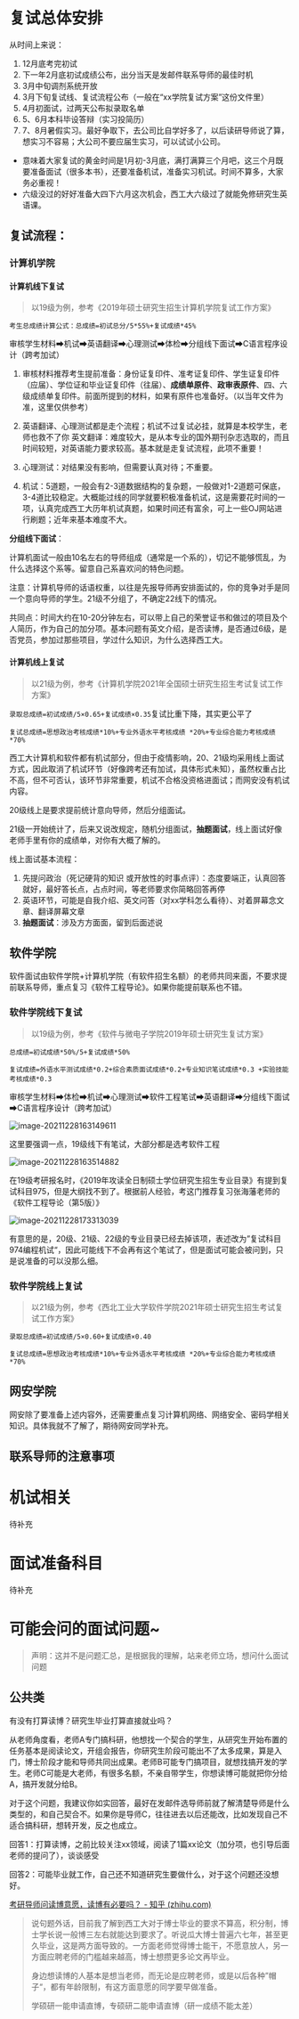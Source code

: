 

# 复试总体安排

从时间上来说：

1. 12月底考完初试
2. 下一年2月底初试成绩公布，出分当天是发邮件联系导师的最佳时机
3. 3月中旬调剂系统开放
4. 3月下旬复试线、复试流程公布（一般在“xx学院复试方案”这份文件里）
5. 4月初面试，过两天公布拟录取名单
6. 5、6月本科毕设答辩（实习投简历）
7. 7、8月暑假实习。最好争取下，去公司比自学好多了，以后读研导师说了算，想实习不容易；大公司不要应届生实习，可以试试小公司。

- 意味着大家复试的黄金时间是1月初-3月底，满打满算三个月吧，这三个月既要准备面试（很多本书），还要准备机试，准备实习机试。时间不算多，大家务必重视！
- 六级没过的好好准备大四下六月这次机会，西工大六级过了就能免修研究生英语课。

## 复试流程：

### 计算机学院

#### 计算机线下复试

> 以19级为例，参考《2019年硕士研究生招生计算机学院复试工作方案》

`考生总成绩计算公式：总成绩=初试总分/5*55%+复试成绩*45%`

审核学生材料➡机试➡英语翻译➡心理测试➡体检➡分组线下面试➡C语言程序设计（跨考加试）

1. 审核材料推荐考生提前准备：身份证复印件、准考证复印件、学生证复印件（应届）、学位证和毕业证复印件（往届）、**成绩单原件**、**政审表原件**、四、六级成绩单复印件。前面所提到的材料，如果有原件也准备好。（以当年文件为准，这里仅供参考）

2. 英语翻译、心理测试都是走个流程；机试不过复试必挂，就算是本校学生，老师也救不了你
   英文翻译：难度较大，是从本专业的国外期刊杂志选取的，而且时间较短，对英语能力要求较高。基本就是走复试流程，此项不重要！
3. 心理测试：对结果没有影响，但需要认真对待；不重要。
4. 机试：5道题，一般会有2-3道数据结构的复杂题，一般做对1-2道题可保底，3-4道比较稳定。大概能过线的同学就要积极准备机试，这是需要花时间的一项，认真完成西工大历年机试真题，如果时间还有富余，可上一些OJ网站进行刷题；近年来基本难度不大。

**分组线下面试**：

计算机面试一般由10名左右的导师组成（通常是一个系的），切记不能够慌乱，为什么选择这个系等。留意自己系喜欢问的特色问题。

注意：计算机导师的话语权重，以往是先报导师再安排面试的，你的竞争对手是同一个意向导师的学生。21级不分组了，不确定22线下的情况。

共同点：时间大约在10-20分钟左右，可以带上自己的荣誉证书和做过的项目及个人简历，作为自己的加分项。基本问题有英文介绍，是否读博，是否通过6级，是否党员，参加过那些项目，学过什么知识，为什么选择西工大。

#### 计算机线上复试

> 以21级为例，参考《计算机学院2021年全国硕士研究生招生考试复试工作方案》

`录取总成绩=初试成绩/5×0.65+复试成绩×0.35`复试比重下降，其实更公平了

`复试总成绩=思想政治考核成绩*10%+专业外语水平考核成绩 *20%+专业综合能力考核成绩*70%`

西工大计算机和软件都有机试部分，但由于疫情影响，20、21级均采用线上面试方式，因此取消了机试环节（好像跨考还有加试，具体形式未知），虽然权重占比不高，但不可否认，该环节非常重要，机试不合格没资格进面试；而网安没有机试内容。

20级线上是要求提前统计意向导师，然后分组面试。

21级一开始统计了，后来又说改规定，随机分组面试，**抽题面试**，线上面试好像老师手里有你的成绩单，对你有大概了解的。

线上面试基本流程：

1. 先提问政治（死记硬背的知识 或开放性的时事点评）：态度要端正，认真回答就好，最好答长点，占点时间，等老师要求你简略回答再停
2. 英语环节，可能是自我介绍、英文问答（对xx学科怎么看待）、对着屏幕念文章、翻译屏幕文章
3. **抽题面试**：涉及方方面面，留到后面述说

## 软件学院

软件面试由软件学院+计算机学院（有软件招生名额）的老师共同来面，不要求提前联系导师，重点复习《软件工程导论》。如果你能提前联系也不错。

### 软件学院线下复试

> 以19级为例，参考《软件与微电子学院2019年硕士研究生复试方案》

`总成绩=初试成绩*50%/5+复试成绩*50%`

`复试成绩=外语水平测试成绩*0.2+综合素质面试成绩*0.2+专业知识笔试成绩*0.3 +实验技能考核成绩*0.3`

审核学生材料➡体检➡机试➡心理测试➡软件工程笔试➡英语翻译➡分组线下面试➡C语言程序设计（跨考加试）

![image-20211228163149611](D:\考研\Jackie复试课相关\西工大计算机大类复试指北.assets\image-20211228163149611.png)

这里要强调一点，19级线下有笔试，大部分都是选考软件工程

![image-20211228163514882](D:\考研\Jackie复试课相关\西工大计算机大类复试指北.assets\image-20211228163514882.png)

在19级考研报名时，《2019年攻读全日制硕士学位研究生招生专业目录》有提到复试科目975，但是大纲找不到了。根据前人经验，考这门推荐复习张海藩老师的《软件工程导论（第5版）》

![image-20211228173313039](D:\考研\Jackie复试课相关\西工大计算机大类复试指北.assets\image-20211228173313039.png)

有意思的是，20级、21级、22级的专业目录已经去掉该项，表述改为”复试科目 974编程机试“，因此可能线下不会再有这个笔试了，但是面试可能会被问到，只是说准备的可以没那么细。

### 软件学院线上复试

> 以21级为例，参考《西北工业大学软件学院2021年硕士研究生招生考试复试工作方案》

`录取总成绩=初试成绩/5×0.60+复试成绩×0.40`

`复试总成绩=思想政治考核成绩*10%+专业外语水平考核成绩 *20%+专业综合能力考核成绩*70%`

## 网安学院

网安除了要准备上述内容外，还需要重点复习计算机网络、网络安全、密码学相关知识。具体我就不了解了，期待网安同学补充。

## 联系导师的注意事项



# 机试相关

待补充

# 面试准备科目

待补充

# 可能会问的面试问题~

> 声明：这并不是问题汇总，是根据我的理解，站来老师立场，想问什么面试问题

## 公共类

有没有打算读博？研究生毕业打算直接就业吗？

从老师角度看，老师A专门搞科研，他想找一个契合的学生，从研究生开始布置的任务基本是阅读论文，开组会报告，你研究生阶段可能出不了太多成果，算是入门，博士阶段才能和导师共同出成果。老师B可能专门搞项目，就想找搞开发的学生。老师C可能是大老师，有很多名额，不亲自带学生，你想读博可能就把你分给A，搞开发就分给B。

对于这个问题，我建议你如实回答，最好在发邮件选导师前就了解清楚导师是什么类型的，和自己契合不。如果你是导师C，往往进去以后还能改，比如发现自己不适合搞科研，想转开发，反之也成立。

回答1：打算读博，之前比较关注xx领域，阅读了1篇xx论文（加分项，也引导后面老师的提问了），谈谈感受

回答2：可能毕业就工作，自己还不知道研究生要做什么，对于这个问题还没想好。

[考研导师问读博意愿，读博有必要吗？ - 知乎 (zhihu.com)](https://www.zhihu.com/question/376973811)

> 说句题外话，目前我了解到西工大对于博士毕业的要求不算高，积分制，博士学长说一般博三左右就能达到要求了。听说瓜大博士普遍六七年，甚至更久毕业，这是两方面导致的。一方面老师觉得博士能干，不愿意放人，另一方面应聘老师的门槛越来越高，博士想攒更多论文再毕业。
>
> 身边想读博的人基本是想当老师，而无论是应聘老师，或是以后各种”帽子“，都有年龄限制，有这方面意愿的同学要早做准备。
>
> 学硕研一能申请直博，专硕研二能申请直博（研一成绩不能太差）

